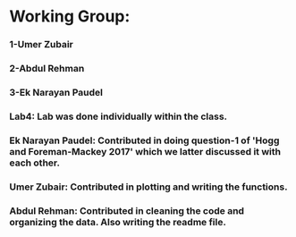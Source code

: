# Working Group:
### 1-Umer Zubair
### 2-Abdul Rehman
### 3-Ek Narayan Paudel


### Lab4: Lab was done individually within the class. 

### Ek Narayan Paudel: Contributed in doing question-1 of 'Hogg and Foreman-Mackey 2017' which we latter discussed it with each other.
### Umer Zubair: Contributed in plotting and writing the functions.

### Abdul Rehman: Contributed in cleaning the code and organizing the data. Also writing the readme file.


